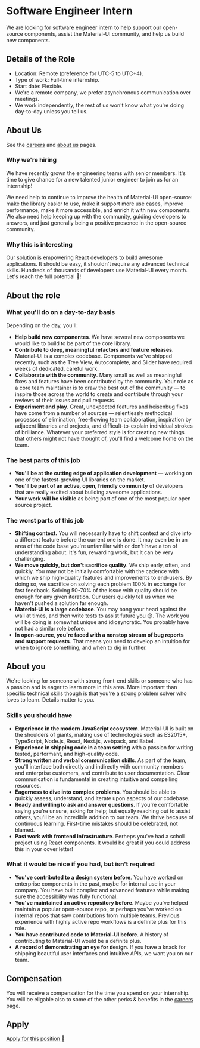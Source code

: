 # Software Engineer Intern

<p class="description">We are looking for software engineer intern to help support our open-source components, assist the Material-UI community, and help us build new components.</p>

## Details of the Role

- Location: Remote (preference for UTC-5 to UTC+4).
- Type of work: Full-time internship.
- Start date: Flexible.
- We're a remote company, we prefer asynchronous communication over meetings.
- We work independently, the rest of us won't know what you're doing day-to-day unless you tell us.

## About Us

See the [careers](/company/careers/) and [about us](https://next.material-ui.com/branding/about/) pages.

### Why we're hiring

We have recently grown the engineering teams with senior members. It's time to give chance for a new talented junior engineer to join us for an internship!

We need help to continue to improve the health of Material-UI open-source: make the library easier to use, make it support more use cases, improve performance, make it more accessible, and enrich it with new components. We also need help keeping up with the community, guiding developers to answers, and just generally being a positive presence in the open-source community.

### Why this is interesting

Our solution is empowering React developers to build awesome applications. It should be easy, it shouldn't require any advanced technical skills. Hundreds of thousands of developers use Material-UI every month. Let's reach the full potential 🚀!

## About the role

### What you'll do on a day-to-day basis

Depending on the day, you'll:

- **Help build new componentes**. We have several new components we would like to build to be part of the core library.
- **Contribute to deep, meaningful refactors and feature releases**. Material-UI is a complex codebase. Components we've shipped recently, such as the Tree View, Autocomplete, and Slider have required weeks of dedicated, careful work.
- **Collaborate with the community**. Many small as well as meaningful fixes and features have been contributed by the community. Your role as a core team maintainer is to draw the best out of the community — to inspire those across the world to create and contribute through your reviews of their issues and pull requests.
- **Experiment and play**. Great, unexpected features and heisenbug fixes have come from a number of sources — relentlessly methodical processes of elimination, free-flowing team collaboration, inspiration by adjacent libraries and projects, and difficult-to-explain individual strokes of brilliance. Whatever your preferred style is for creating new things that others might not have thought of, you'll find a welcome home on the team.

### The best parts of this job

- **You'll be at the cutting edge of application development** — working on one of the fastest-growing UI libraries on the market.
- **You'll be part of an active, open, friendly community** of developers that are really excited about building awesome applications.
- **Your work will be visible** as being part of one of the most popular open source project.

### The worst parts of this job

- **Shifting context.** You will necessarily have to shift context and dive into a different feature before the current one is done. It may even be in an area of the code base you're unfamiliar with or don't have a ton of understanding about. It's fun, rewarding work, but it can be very challenging.
- **We move quickly, but don't sacrifice quality**. We ship early, often, and quickly. You may not be initially comfortable with the cadence with which we ship high-quality features and improvements to end-users. By doing so, we sacrifice on solving each problem 100% in exchange for fast feedback. Solving 50-70% of the issue with quality should be enough for any given iteration. Our users quickly tell us when we haven't pushed a solution far enough.
- **Material-UI is a large codebase**. You may bang your head against the wall at times, and then write tests to assist future you 😌.
  The work you will be doing is somewhat unique and idiosyncratic. You probably have not had a similar role before.
- **In open-source, you're faced with a nonstop stream of bug reports and support requests**. That means you need to develop an intuition for when to ignore something, and when to dig in further.

## About you

We're looking for someone with strong front-end skills or someone who has a passion and is eager to learn more in this area. More important than specific technical skills though is that you're a strong problem solver who loves to learn. Details matter to you.

### Skills you should have

- **Experience in the modern JavaScript ecosystem**. Material-UI is built on the shoulders of giants, making use of technologies such as ES2015+, TypeScript, Node.js, React, Next.js, webpack, and Babel.
- **Experience in shipping code in a team setting** with a passion for writing tested, performant, and high-quality code.
- **Strong written and verbal communication skills**. As part of the team, you'll interface both directly and indirectly with community members and enterprise customers, and contribute to user documentation. Clear communication is fundamental in creating intuitive and compelling resources.
- **Eagerness to dive into complex problems**. You should be able to quickly assess, understand, and iterate upon aspects of our codebase.
- **Ready and willing to ask and answer questions**. If you're comfortable saying you're unsure, asking for help; but equally reaching out to assist others, you'll be an incredible addition to our team. We thrive because of continuous learning. First-time mistakes should be celebrated, not blamed.
- **Past work with frontend infrastructure**. Perheps you've had a scholl project using React components. It would be great if you could address this in your cover letter!

### What it would be nice if you had, but isn't required

- **You've contributed to a design system before**. You have worked on enterprise components in the past, maybe for internal use in your company. You have built complex and advanced features while making sure the accessibility was fully functional.
- **You've maintained an active repository before**. Maybe you've helped maintain a popular open-source repo, or perhaps you've worked on internal repos that saw contributions from multiple teams. Previous experience with highly active repo workflows is a definite plus for this role.
- **You have contributed code to Material-UI before**. A history of contributing to Material-UI would be a definite plus.
- **A record of demonstrating an eye for design**. If you have a knack for shipping beautiful user interfaces and intuitive APIs, we want you on our team.

## Compensation

You will receive a compensation for the time you spend on your internship. You will be eligable also to some of the other perks & benefits in the [careers](/company/careers/#perks-amp-benefits) page.

## Apply

[Apply for this position 📮](https://airtable.com/shrDFiAesOAaB8Rc0)
